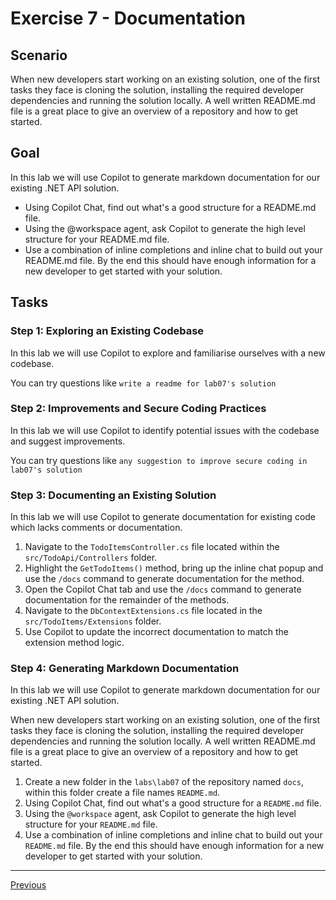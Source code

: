  
# Exercise 7 - Documentation

## Scenario

When new developers start working on an existing solution, one of the first tasks they face is cloning the solution, installing the required developer dependencies and running the solution locally. A well written README.md file is a great place to give an overview of a repository and how to get started.

## Goal

In this lab we will use Copilot to generate markdown documentation for our existing .NET API solution. 

- Using Copilot Chat, find out what's a good structure for a README.md file.
- Using the @workspace agent, ask Copilot to generate the high level structure for your README.md file.
- Use a combination of inline completions and inline chat to build out your README.md file. By the end this should have enough information for a new developer to get started with your solution.
 
## Tasks

### Step 1: Exploring an Existing Codebase

In this lab we will use Copilot to explore and familiarise ourselves with a new codebase.

You can try questions like `write a readme for lab07's solution`

### Step 2: Improvements and Secure Coding Practices

In this lab we will use Copilot to identify potential issues with the codebase and suggest improvements.

You can try questions like `any suggestion to improve secure coding in lab07's solution`

### Step 3: Documenting an Existing Solution

In this lab we will use Copilot to generate documentation for existing code which lacks comments or documentation.

1. Navigate to the `TodoItemsController.cs` file located within the `src/TodoApi/Controllers` folder.
2. Highlight the `GetTodoItems()` method, bring up the inline chat popup and use the `/docs` command to generate documentation for the method.
3. Open the Copilot Chat tab and use the `/docs` command to generate documentation for the remainder of the methods.
4. Navigate to the `DbContextExtensions.cs` file located in the `src/TodoItems/Extensions` folder.
5. Use Copilot to update the incorrect documentation to match the extension method logic.
 
### Step 4: Generating Markdown Documentation

In this lab we will use Copilot to generate markdown documentation for our existing .NET API solution. 

When new developers start working on an existing solution, one of the first tasks they face is cloning the solution, installing the required developer dependencies and running the solution locally. A well written README.md file is a great place to give an overview of a repository and how to get started.

1. Create a new folder in the `labs\lab07` of the repository named `docs`, within this folder create a file names `README.md`.
2. Using Copilot Chat, find out what's a good structure for a `README.md` file.
3. Using the `@workspace` agent, ask Copilot to generate the high level structure for your `README.md` file.
4. Use a combination of inline completions and inline chat to build out your `README.md` file. By the end this should have enough information for a new developer to get started with your solution.

---------------
[Previous](./06-API.md)